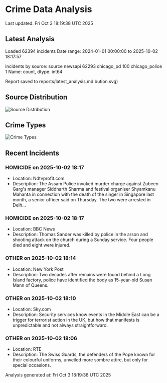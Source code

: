 # Crime Data Analysis
Last updated: Fri Oct  3 18:19:38 UTC 2025

## Latest Analysis

Loaded 62394 incidents
Date range: 2024-01-01 00:00:00 to 2025-10-02 18:17:57

Incidents by source:
source
newsapi           62293
chicago_pd          100
chicago_police        1
Name: count, dtype: int64

Report saved to reports/latest_analysis.md
bution.svg)

## Source Distribution
![Source Distribution](images/source_distribution.svg)

## Crime Types
![Crime Types](images/crime_types.svg)

## Recent Incidents

### HOMICIDE on 2025-10-02 18:17
- Location: Ndtvprofit.com
- Description: The Assam Police invoked murder charge against Zubeen Garg's manager Siddharth Sharma and festival organiser Shyamkanu Mahanta in connection with the death of the singer in Singapore last month, a senior officer said on Thursday. The two were arrested in Delh…


### HOMICIDE on 2025-10-02 18:17
- Location: BBC News
- Description: Thomas Sander was killed by police in the arson and shooting attack on the church during a Sunday service. Four people died and eight were injured.


### OTHER on 2025-10-02 18:14
- Location: New York Post
- Description: Two decades after remains were found behind a Long Island factory, police have identified the body as 15-year-old Susan Mann of Queens.


### OTHER on 2025-10-02 18:10
- Location: Sky.com
- Description: Security services know events in the Middle East can be a trigger for terrorist action in the UK, but how that manifests is unpredictable and not always straightforward.


### OTHER on 2025-10-02 18:06
- Location: RTE
- Description: The Swiss Guards, the defenders of the Pope known for their colourful uniforms, unveiled more sombre attire, but only for special occasions.

Analysis generated at: Fri Oct  3 18:19:38 UTC 2025
